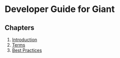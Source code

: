 Developer Guide for Giant
=========================

Chapters
--------

1. [Introduction](Introduction.md)
2. [Terms](Terms.md)
10. [Best Practices](BestPractices.md)
